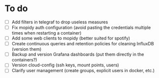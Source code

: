 # To do
- [ ] Add filters in telegraf to drop useless measures
- [ ] Fix mopidy auth configuration (avoid pasting the credentials multiple times when restarting a container)
- [ ] Add some web clients to mopidy (better suited for spotify)
- [ ] Create continuous queries and retention policies for cleaning InfluxDB (version them)
- [ ] Backup and version Grafana dashboards (put them directly in the containers?)
- [ ] Version cloud-config (ssh keys, mount points, users)
- [ ] Clarify user management (create groups, explicit users in docker, etc.)
